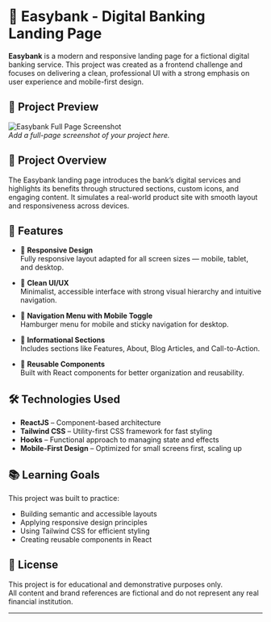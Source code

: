 # 🏦 Easybank - Digital Banking Landing Page

**Easybank** is a modern and responsive landing page for a fictional digital banking service. This project was created as a frontend challenge and focuses on delivering a clean, professional UI with a strong emphasis on user experience and mobile-first design.

## 📸 Project Preview

![Easybank Full Page Screenshot](./easybank-fullpage.png)  
*Add a full-page screenshot of your project here.*

## 🚀 Project Overview

The Easybank landing page introduces the bank’s digital services and highlights its benefits through structured sections, custom icons, and engaging content. It simulates a real-world product site with smooth layout and responsiveness across devices.

## 🌟 Features

- 📱 **Responsive Design**  
  Fully responsive layout adapted for all screen sizes — mobile, tablet, and desktop.

- 🎯 **Clean UI/UX**  
  Minimalist, accessible interface with strong visual hierarchy and intuitive navigation.

- 🔗 **Navigation Menu with Mobile Toggle**  
  Hamburger menu for mobile and sticky navigation for desktop.

- 📄 **Informational Sections**  
  Includes sections like Features, About, Blog Articles, and Call-to-Action.

- 🧩 **Reusable Components**  
  Built with React components for better organization and reusability.

## 🛠️ Technologies Used

- **ReactJS** – Component-based architecture  
- **Tailwind CSS** – Utility-first CSS framework for fast styling  
- **Hooks** – Functional approach to managing state and effects  
- **Mobile-First Design** – Optimized for small screens first, scaling up

## 📚 Learning Goals

This project was built to practice:
- Building semantic and accessible layouts
- Applying responsive design principles
- Using Tailwind CSS for efficient styling
- Creating reusable components in React

## 📄 License

This project is for educational and demonstrative purposes only.  
All content and brand references are fictional and do not represent any real financial institution.

---
